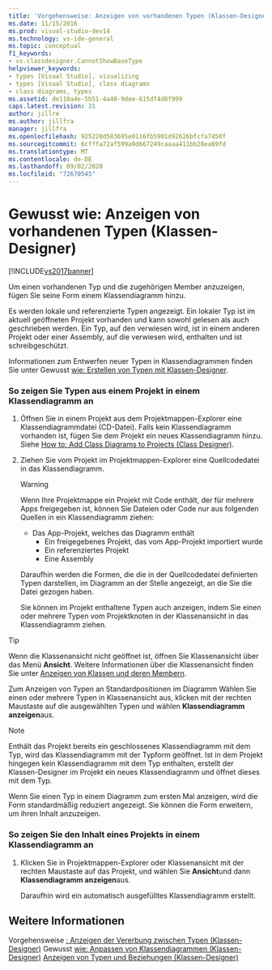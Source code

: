 ```yaml
---
title: 'Vorgehensweise: Anzeigen von vorhandenen Typen (Klassen-Designer) | Microsoft-Dokumentation'
ms.date: 11/15/2016
ms.prod: visual-studio-dev14
ms.technology: vs-ide-general
ms.topic: conceptual
f1_keywords:
- vs.classdesigner.CannotShowBaseType
helpviewer_keywords:
- types [Visual Studio], visualizing
- types [Visual Studio], class diagrams
- class diagrams, types
ms.assetid: de110a4e-5b51-4a40-9dee-615df4d8f999
caps.latest.revision: 31
author: jillre
ms.author: jillfra
manager: jillfra
ms.openlocfilehash: 925220d583695e0116fb5901d92626bfcfa7450f
ms.sourcegitcommit: 6cfffa72af599a9d667249caaaa411bb28ea69fd
ms.translationtype: MT
ms.contentlocale: de-DE
ms.lasthandoff: 09/02/2020
ms.locfileid: "72670545"
---
```

# <a name="how-to-view-existing-types-class-designer"></a>Gewusst wie: Anzeigen von vorhandenen Typen (Klassen-Designer)
[!INCLUDE[vs2017banner](../includes/vs2017banner.md)]

Um einen vorhandenen Typ und die zugehörigen Member anzuzeigen, fügen Sie seine Form einem Klassendiagramm hinzu.

 Es werden lokale und referenzierte Typen angezeigt. Ein lokaler Typ ist im aktuell geöffneten Projekt vorhanden und kann sowohl gelesen als auch geschrieben werden. Ein Typ, auf den verwiesen wird, ist in einem anderen Projekt oder einer Assembly, auf die verwiesen wird, enthalten und ist schreibgeschützt.

 Informationen zum Entwerfen neuer Typen in Klassendiagrammen finden Sie unter Gewusst [wie: Erstellen von Typen mit Klassen-Designer](../ide/how-to-create-types-by-using-class-designer.md).

### <a name="to-see-types-in-a-project-on-a-class-diagram"></a>So zeigen Sie Typen aus einem Projekt in einem Klassendiagramm an

1. Öffnen Sie in einem Projekt aus dem Projektmappen-Explorer eine Klassendiagrammdatei (CD-Datei). Falls kein Klassendiagramm vorhanden ist, fügen Sie dem Projekt ein neues Klassendiagramm hinzu. Siehe [How to: Add Class Diagrams to Projects (Class Designer)](../ide/how-to-add-class-diagrams-to-projects-class-designer.md).

2. Ziehen Sie vom Projekt im Projektmappen-Explorer eine Quellcodedatei in das Klassendiagramm.

   > [!WARNING]
   > Wenn Ihre Projektmappe ein Projekt mit Code enthält, der für mehrere Apps freigegeben ist, können Sie Dateien oder Code nur aus folgenden Quellen in ein Klassendiagramm ziehen:
   >
   > - Das App-Projekt, welches das Diagramm enthält
   >   - Ein freigegebenes Projekt, das vom App-Projekt importiert wurde
   >   - Ein referenziertes Projekt
   >   - Eine Assembly

    Daraufhin werden die Formen, die die in der Quellcodedatei definierten Typen darstellen, im Diagramm an der Stelle angezeigt, an die Sie die Datei gezogen haben.

   Sie können im Projekt enthaltene Typen auch anzeigen, indem Sie einen oder mehrere Typen vom Projektknoten in der Klassenansicht in das Klassendiagramm ziehen.

> [!TIP]
> Wenn die Klassenansicht nicht geöffnet ist, öffnen Sie Klassenansicht über das Menü **Ansicht**. Weitere Informationen über die Klassenansicht finden Sie unter [Anzeigen von Klassen und deren Membern](https://msdn.microsoft.com/71e9e8f3-261a-4e0c-87bf-5ec48b8bf333).

 Zum Anzeigen von Typen an Standardpositionen im Diagramm Wählen Sie einen oder mehrere Typen in Klassenansicht aus, klicken mit der rechten Maustaste auf die ausgewählten Typen und wählen **Klassendiagramm anzeigen**aus.

> [!NOTE]
> Enthält das Projekt bereits ein geschlossenes Klassendiagramm mit dem Typ, wird das Klassendiagramm mit der Typform geöffnet. Ist in dem Projekt hingegen kein Klassendiagramm mit dem Typ enthalten, erstellt der Klassen-Designer im Projekt ein neues Klassendiagramm und öffnet dieses mit dem Typ.

 Wenn Sie einen Typ in einem Diagramm zum ersten Mal anzeigen, wird die Form standardmäßig reduziert angezeigt. Sie können die Form erweitern, um ihren Inhalt anzuzeigen.

### <a name="to-display-the-contents-of-a-project-in-a-class-diagram"></a>So zeigen Sie den Inhalt eines Projekts in einem Klassendiagramm an

1. Klicken Sie in Projektmappen-Explorer oder Klassenansicht mit der rechten Maustaste auf das Projekt, und wählen Sie **Ansicht**und dann **Klassendiagramm anzeigen**aus.

     Daraufhin wird ein automatisch ausgefülltes Klassendiagramm erstellt.

## <a name="see-also"></a>Weitere Informationen
 Vorgehensweise [: Anzeigen der Vererbung zwischen Typen (Klassen-Designer)](../ide/how-to-view-inheritance-between-types-class-designer.md) Gewusst [wie: Anpassen von Klassendiagrammen (Klassen-Designer)](../ide/how-to-customize-class-diagrams-class-designer.md) [Anzeigen von Typen und Beziehungen (Klassen-Designer)](../ide/viewing-types-and-relationships-class-designer.md)
